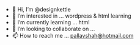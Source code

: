 - 👋 Hi, I’m @designkettle
- 👀 I’m interested in ... wordpress & html learning  
- 🌱 I’m currently learning ... html
- 💞️ I’m looking to collaborate on ...
- 📫 How to reach me ... pallavshah@hotmail.com

<!---
designkettle/designkettle is a ✨ special ✨ repository because its `README.md` (this file) appears on your GitHub profile.
You can click the Preview link to take a look at your changes.
--->
